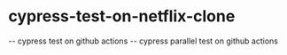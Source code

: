 # cypress-test-on-netflix-clone
-- cypress test on github actions
-- cypress parallel test on github actions
